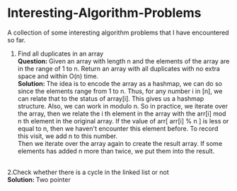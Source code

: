 # Interesting-Algorithm-Problems
A collection of some interesting algorithm problems that I have encountered so far.
1. Find all duplicates in an array <br />
    <b> Question: </b> Given an array with length n and the elements of the array are in the range of 1 to n. Return an array with all duplicates with no extra space and within O(n) time. <br />
    <b> Solution: </b>The idea is to encode the array as a hashmap, we can do so since the elements range from 1 to n. Thus, for any number i in [n], we can relate that to the status of array[i]. This gives us a hashmap structure. Also, we can work in modulo n. So in practice, we iterate over the array, then we relate the i th element in  the array with the arr[i] mod n th element in the original array. If the value of arr[ arr[i] % n ] is less or equal to n, then we haven't encounter this element before. To record this visit, we add n to this number. <br />
    Then we iterate over the array again to create the result array. If some elements has added n more than twice, we put them into the result. 
<br />
2.Check whether there is a cycle in the linked list or not 
<br />
    <b> Solution: </b> Two pointer

